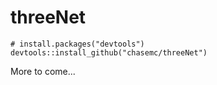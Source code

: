 # threeNet

```{r}
# install.packages("devtools")
devtools::install_github("chasemc/threeNet")
```



More to come...
